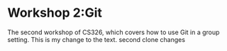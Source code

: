 # Workshop 2:Git

The second workshop of CS326, which covers how to use Git in a group setting.
This is my change to the text.
second clone changes
